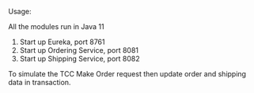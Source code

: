 Usage:

All the modules run in Java 11
1. Start up Eureka, port 8761
2. Start up Ordering Service, port 8081
3. Start up Shipping Service, port 8082

To simulate the TCC
Make Order request then update order and shipping data in transaction.
